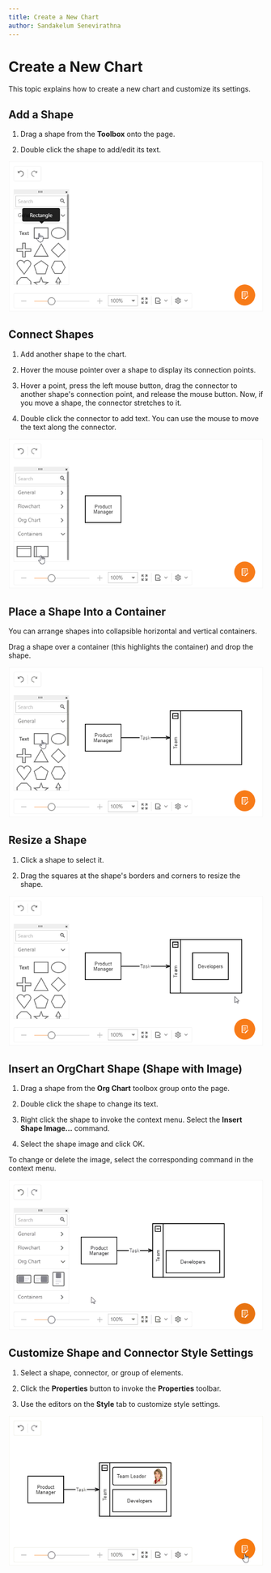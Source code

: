 ```yaml
---
title: Create a New Chart
author: Sandakelum Senevirathna
---
```

# Create a New Chart
This topic explains how to create a new chart and customize its settings.

## Add a Shape

1. Drag a shape from the **Toolbox** onto the page.

1. Double click the shape to add/edit its text.

![Add a Shape](../../images/diagram-add-shape.gif)

## Connect Shapes

1. Add another shape to the chart.

1. Hover the mouse pointer over a shape to display its connection points.


1. Hover a point, press the left mouse button, drag the connector to another shape's connection point, and release the mouse button. Now, if you move a shape, the connector stretches to it.


1. Double click the connector to add text. You can use the mouse to move the text along the connector.


![Add a Connector](../../images/diagram-add-connector.gif)

## Place a Shape Into a Container

You can arrange shapes into collapsible horizontal and vertical containers.

Drag a shape over a container (this highlights the container) and drop the shape.


![Container](../../images/diagram-container.gif)

## Resize a Shape

1. Click a shape to select it. 

1. Drag the squares at the shape's borders and corners to resize the shape.


![Resize a Shape](../../images/diagram-resizing.gif)

## Insert an OrgChart Shape (Shape with Image)

1. Drag a shape from the **Org Chart** toolbox group onto the page.

1. Double click the shape to change its text.


1. Right click the shape to invoke the context menu. Select the **Insert Shape Image...** command. 

1. Select the shape image and click OK.

To change or delete the image, select the corresponding command in the context menu.

![OrgChart Card](../../images/diagram-orgchart.gif)

## Customize Shape and Connector Style Settings

1. Select a shape, connector, or group of elements.


1. Click the **Properties** button to invoke the **Properties** toolbar.

1. Use the editors on the **Style** tab to customize style settings.

![Customization](../../images/diagram-customization.gif)
